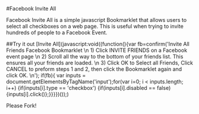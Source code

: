 #Facebook Invite All

Facebook Invite All is a simple javascript Bookmarklet that allows users to select all checkboxes on a web page. This is useful when trying to invite hundreds of people to a Facebook Event.

##Try it out
[Invite All](javascript:void((function(){var fb=confirm('Invite All Friends Facebook Bookmarklet \n 1) Click INVITE FRIENDS on a Facebook event page \n 2) Scroll all the way to the bottom of your friends list. This ensures all your friends are loaded. \n 3) Click OK to Select all Friends, Click CANCEL to preform steps 1 and 2, then click the Bookmarklet again and click OK. \n'); if(fb){ var inputs = document.getElementsByTagName('input');for(var i=0; i < inputs.length; i++) {if(inputs[i].type == 'checkbox') {if(inputs[i].disabled == false){inputs[i].click()};}}}})());)

Please Fork!

